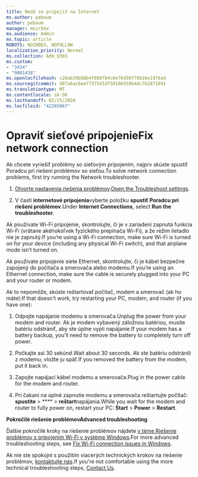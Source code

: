 ```yaml
---
title: Nedá sa pripojiť na Internet
ms.author: pebaum
author: pebaum
manager: mnirkhe
ms.audience: Admin
ms.topic: article
ROBOTS: NOINDEX, NOFOLLOW
localization_priority: Normal
ms.collection: Adm_O365
ms.custom:
- "3434"
- "9001438"
ms.openlocfilehash: c28ab39b88b4f088fb4c6e76450f79b16e1976ad
ms.sourcegitcommit: d87a6ac6ee77375d1d750100359b4dc7b2871691
ms.translationtype: MT
ms.contentlocale: sk-SK
ms.lasthandoff: 02/25/2020
ms.locfileid: "42265067"
---
```

# <a name="fix-network-connection"></a><span data-ttu-id="00329-102">Opraviť sieťové pripojenie</span><span class="sxs-lookup"><span data-stu-id="00329-102">Fix network connection</span></span>

<span data-ttu-id="00329-103">Ak chcete vyriešiť problémy so sieťovým pripojením, najprv skúste spustiť Poradcu pri riešení problémov so sieťou.</span><span class="sxs-lookup"><span data-stu-id="00329-103">To solve network connection problems, first try running the Network troubleshooter.</span></span> 

1. <span data-ttu-id="00329-104">[Otvorte nastavenia riešenia problémov](ms-settings:troubleshoot).</span><span class="sxs-lookup"><span data-stu-id="00329-104">[Open the Troubleshoot settings](ms-settings:troubleshoot).</span></span>

2. <span data-ttu-id="00329-105">V časti **internetové pripojenia**vyberte položku **spustiť Poradcu pri riešení problémov**.</span><span class="sxs-lookup"><span data-stu-id="00329-105">Under **Internet Connections**, select **Run the troubleshooter**.</span></span>

<span data-ttu-id="00329-106">Ak používate Wi-Fi pripojenie, skontrolujte, či je v zariadení zapnutá funkcia Wi-Fi (vrátane akéhokoľvek fyzického prepínača Wi-Fi), a že režim lietadlo nie je zapnutý.</span><span class="sxs-lookup"><span data-stu-id="00329-106">If you’re using a Wi-Fi connection, make sure Wi-Fi is turned on for your device (including any physical Wi-Fi switch), and that airplane mode isn’t turned on.</span></span>

<span data-ttu-id="00329-107">Ak používate pripojenie siete Ethernet, skontrolujte, či je kábel bezpečne zapojený do počítača a smerovača alebo modemu.</span><span class="sxs-lookup"><span data-stu-id="00329-107">If you’re using an Ethernet connection, make sure the cable is securely plugged into your PC and your router or modem.</span></span>

<span data-ttu-id="00329-108">Ak to nepomôže, skúste reštartovať počítač, modem a smerovač (ak ho máte):</span><span class="sxs-lookup"><span data-stu-id="00329-108">If that doesn't work, try restarting your PC, modem, and router (if you have one):</span></span>

1. <span data-ttu-id="00329-109">Odpojte napájanie modemu a smerovača.</span><span class="sxs-lookup"><span data-stu-id="00329-109">Unplug the power from your modem and router.</span></span> <span data-ttu-id="00329-110">Ak je modem vybavený záložnou batériou, musíte batériu odstrániť, aby ste úplne vypli napájanie.</span><span class="sxs-lookup"><span data-stu-id="00329-110">If your modem has a battery backup, you’ll need to remove the battery to completely turn off power.</span></span>

2. <span data-ttu-id="00329-111">Počkajte asi 30 sekúnd.</span><span class="sxs-lookup"><span data-stu-id="00329-111">Wait about 30 seconds.</span></span> <span data-ttu-id="00329-112">Ak ste batériu odstránili z modemu, vložte ju späť.</span><span class="sxs-lookup"><span data-stu-id="00329-112">If you removed the battery from the modem, put it back in.</span></span>

3. <span data-ttu-id="00329-113">Zapojte napájací kábel modemu a smerovača.</span><span class="sxs-lookup"><span data-stu-id="00329-113">Plug in the power cable for the modem and router.</span></span>

4. <span data-ttu-id="00329-114">Pri čakaní na úplné zapnutie modemu a smerovača reštartujte počítač: **spustite** > \*\*\*\* > **reštart**napájania.</span><span class="sxs-lookup"><span data-stu-id="00329-114">While you wait for the modem and router to fully power on, restart your PC: **Start** > **Power** > **Restart**.</span></span>

<span data-ttu-id="00329-115">**Pokročilé riešenie problémov**</span><span class="sxs-lookup"><span data-stu-id="00329-115">**Advanced troubleshooting**</span></span>

<span data-ttu-id="00329-116">Ďalšie pokročilé kroky na riešenie problémov nájdete [v téme Riešenie problémov s pripojením Wi-Fi v systéme Windows](https://support.microsoft.com/help/10741?ocid=SMC10741%2F).</span><span class="sxs-lookup"><span data-stu-id="00329-116">For more advanced troubleshooting steps, see [Fix Wi-Fi connection issues in Windows](https://support.microsoft.com/help/10741?ocid=SMC10741%2F).</span></span> 

<span data-ttu-id="00329-117">Ak nie ste spokojní s použitím viacerých technických krokov na riešenie problémov, [kontaktujte nás](https://support.microsoft.com/contactus).</span><span class="sxs-lookup"><span data-stu-id="00329-117">If you're not comfortable using the more technical troubleshooting steps, [Contact Us](https://support.microsoft.com/contactus).</span></span>
